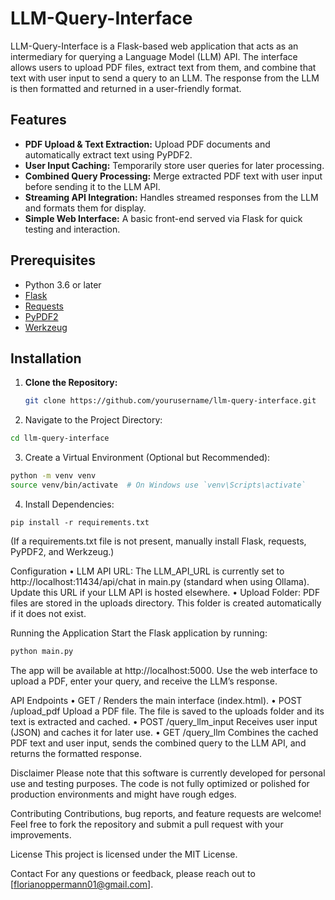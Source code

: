 # LLM-Query-Interface

LLM-Query-Interface is a Flask-based web application that acts as an intermediary for querying a Language Model (LLM) API. The interface allows users to upload PDF files, extract text from them, and combine that text with user input to send a query to an LLM. The response from the LLM is then formatted and returned in a user-friendly format.

## Features

- **PDF Upload & Text Extraction:** Upload PDF documents and automatically extract text using PyPDF2.
- **User Input Caching:** Temporarily store user queries for later processing.
- **Combined Query Processing:** Merge extracted PDF text with user input before sending it to the LLM API.
- **Streaming API Integration:** Handles streamed responses from the LLM and formats them for display.
- **Simple Web Interface:** A basic front-end served via Flask for quick testing and interaction.

## Prerequisites

- Python 3.6 or later
- [Flask](https://palletsprojects.com/p/flask/)
- [Requests](https://docs.python-requests.org/)
- [PyPDF2](https://pythonhosted.org/PyPDF2/)
- [Werkzeug](https://werkzeug.palletsprojects.com/)

## Installation

1. **Clone the Repository:**
   ```bash
   git clone https://github.com/yourusername/llm-query-interface.git
    ```
2.	Navigate to the Project Directory:
  ```bash
  cd llm-query-interface
  ```
3.	Create a Virtual Environment (Optional but Recommended):
  ```bash
  python -m venv venv
  source venv/bin/activate  # On Windows use `venv\Scripts\activate`
  ```

4.	Install Dependencies:
  ```
  pip install -r requirements.txt
  ```
  (If a requirements.txt file is not present, manually install Flask, requests, PyPDF2, and Werkzeug.)

Configuration
	•	LLM API URL: The LLM_API_URL is currently set to http://localhost:11434/api/chat in main.py (standard when using Ollama). Update this URL if your LLM API is hosted elsewhere.
	•	Upload Folder: PDF files are stored in the uploads directory. This folder is created automatically if it does not exist.

Running the Application
Start the Flask application by running:
  ```bash
  python main.py
  ```
The app will be available at http://localhost:5000. Use the web interface to upload a PDF, enter your query, and receive the LLM’s response.

API Endpoints
	•	GET /
    Renders the main interface (index.html).
	•	POST /upload_pdf
    Upload a PDF file. The file is saved to the uploads folder and its text is extracted and cached.
	•	POST /query_llm_input
    Receives user input (JSON) and caches it for later use.
	•	GET /query_llm
    Combines the cached PDF text and user input, sends the combined query to the LLM API, and returns the formatted response.

Disclaimer
Please note that this software is currently developed for personal use and testing purposes. The code is not fully optimized or polished for production environments and might have rough edges.

Contributing
Contributions, bug reports, and feature requests are welcome! Feel free to fork the repository and submit a pull request with your improvements.

License
This project is licensed under the MIT License.

Contact
For any questions or feedback, please reach out to [florianoppermann01@gmail.com].

